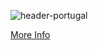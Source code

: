 ![header-portugal](https://user-images.githubusercontent.com/73572478/97767372-c546bf80-1b6f-11eb-8aa5-55632cab228f.jpg)

<a href="https://isabelle-johns.github.io/Travel-to-Portugal/" title="More Info">More Info</a>

  

